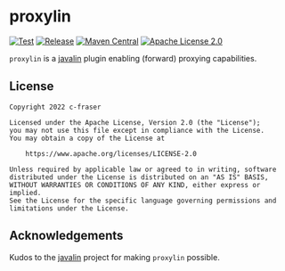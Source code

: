 # proxylin

[![Test](https://github.com/c-fraser/proxylin/workflows/Test/badge.svg)](https://github.com/c-fraser/proxylin/actions)
[![Release](https://img.shields.io/github/v/release/c-fraser/proxylin?logo=github&sort=semver)](https://github.com/c-fraser/proxylin/releases)
[![Maven Central](https://img.shields.io/maven-central/v/io.github.c-fraser/proxylin.svg)](https://search.maven.org/search?q=g:io.github.c-fraser%20AND%20a:proxylin*)
[![Apache License 2.0](https://img.shields.io/badge/License-Apache2-blue.svg)](https://www.apache.org/licenses/LICENSE-2.0)

`proxylin` is a [javalin](https://javalin.io/) plugin enabling (forward) proxying capabilities.

## License

    Copyright 2022 c-fraser
    
    Licensed under the Apache License, Version 2.0 (the "License");
    you may not use this file except in compliance with the License.
    You may obtain a copy of the License at
    
        https://www.apache.org/licenses/LICENSE-2.0
    
    Unless required by applicable law or agreed to in writing, software
    distributed under the License is distributed on an "AS IS" BASIS,
    WITHOUT WARRANTIES OR CONDITIONS OF ANY KIND, either express or implied.
    See the License for the specific language governing permissions and
    limitations under the License.

## Acknowledgements

Kudos to the [javalin](https://github.com/javalin/javalin) project for making `proxylin` possible.